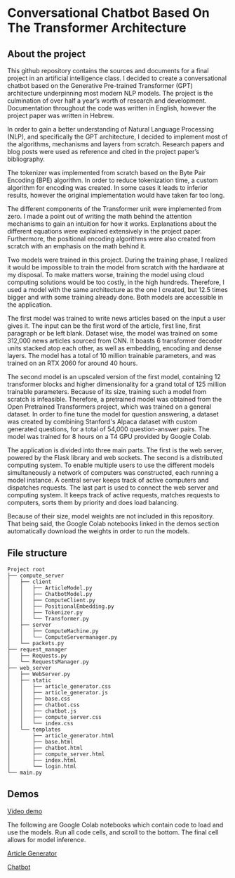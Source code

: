 # Conversational Chatbot Based On The Transformer Architecture


## About the project

This github repository contains the sources and documents for a final project in an artificial intelligence class. I decided to create a conversational chatbot based on the Generative Pre-trained Transformer (GPT) architecture underpinning most modern NLP models. The project is the culmination of over half a year’s worth of research and development. Documentation throughout the code was written in English, however the project paper was written in Hebrew.

In order to gain a better understanding of Natural Language Processing (NLP), and specifically the GPT architecture, I decided to implement most of the algorithms, mechanisms and layers from scratch. Research papers and blog posts were used as reference and cited in the project paper’s bibliography.

The tokenizer was implemented from scratch based on the Byte Pair Encoding (BPE) algorithm. In order to reduce tokenization time, a custom algorithm for encoding was created. In some cases it leads to inferior results, however the original implementation would have taken far too long. 

The different components of the Transformer unit were implemented from zero. I made a point out of writing the math behind the attention mechanisms to gain an intuition for how it works. Explanations about the different equations were explained extensively in the project paper. Furthermore, the positional encoding algorithms were also created from scratch with an emphasis on the math behind it.

Two models were trained in this project. During the training phase, I realized it would be impossible to train the model from scratch with the hardware at my disposal. To make matters worse, training the model using cloud computing solutions would be too costly, in the high hundreds. Therefore, I used a model with the same architecture as the one I created, but 12.5 times bigger and with some training already done. Both models are accessible in the application.

The first model was trained to write news articles based on the input a user gives it. The input can be the first word of the article, first line, first paragraph or be left blank. Dataset wise, the model was trained on some 312,000 news articles sourced from CNN. It boasts 6 transformer decoder units stacked atop each other, as well as embedding, encoding and dense layers. The model has a total of 10 million trainable parameters, and was trained on an RTX 2060 for around 40 hours.

The second model is an upscaled version of the first model, containing 12 transformer blocks and higher dimensionality for a grand total of 125 million trainable parameters. Because of its size, training such a model from scratch is infeasible. Therefore, a pretrained model was obtained from the Open Pretrained Transformers project, which was trained on a general dataset. In order to fine tune the model for question answering, a dataset was created by combining Stanford's Alpaca dataset with custom generated questions, for a total of 54,000 question-answer pairs. The model was trained for 8 hours on a T4 GPU provided by Google Colab.

The application is divided into three main parts. The first is the web server, powered by the Flask library and web sockets. The second is a distributed computing system. To enable multiple users to use the different models simultaneously a network of computers was constructed, each running a model instance. A central server keeps track of active computers and dispatches requests. The last part is used to connect the web server and computing system. It keeps track of active requests, matches requests to computers, sorts them by priority and does load balancing.

Because of their size, model weights are not included in this repository. That being said, the Google Colab notebooks linked in the demos section automatically download the weights in order to run the models.


## File structure

```
Project root
├── compute_server
│   ├── client
│   │   ├── ArticleModel.py
│   │   ├── ChatbotModel.py
│   │   ├── ComputeClient.py
│   │   ├── PositionalEmbedding.py
│   │   ├── Tokenizer.py
│   │   └── Transformer.py
│   ├── server
│   │   ├── ComputeMachine.py
│   │   └── ComputeServermanager.py
│   └── packets.py
├── request_manager
│   ├── Requests.py
│   └── RequestsManager.py
├── web_server
│   ├── WebServer.py
│   ├── static
│   │   ├── article_generator.css
│   │   ├── article_generator.js
│   │   ├── base.css
│   │   ├── chatbot.css
│   │   ├── chatbot.js
│   │   ├── compute_server.css
│   │   └── index.css
│   └── templates
│       ├── article_generator.html
│       ├── base.html
│       ├── chatbot.html
│       ├── compute_server.html
│       ├── index.html
│       └── login.html
└── main.py
```


## Demos

[Video demo](https://youtu.be/bFnjXwabQg4)

The following are Google Colab notebooks which contain code to load and use the models. Run all code cells, and scroll to the bottom. The final cell allows for model inference.

[Article Generator](https://colab.research.google.com/drive/1u18clYWDvUwG73hnYY7zmpeXeswVIOzZ?usp=sharing)

[Chatbot](https://colab.research.google.com/drive/1ISMZXIMaVswlp9vO2mV10xv-0fWXQuNg?usp=sharing)
